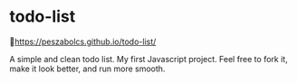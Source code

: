 # todo-list
🔗https://peszabolcs.github.io/todo-list/

A simple and clean todo list. My first Javascript project. Feel free to fork it, make it look better, and run more smooth.
